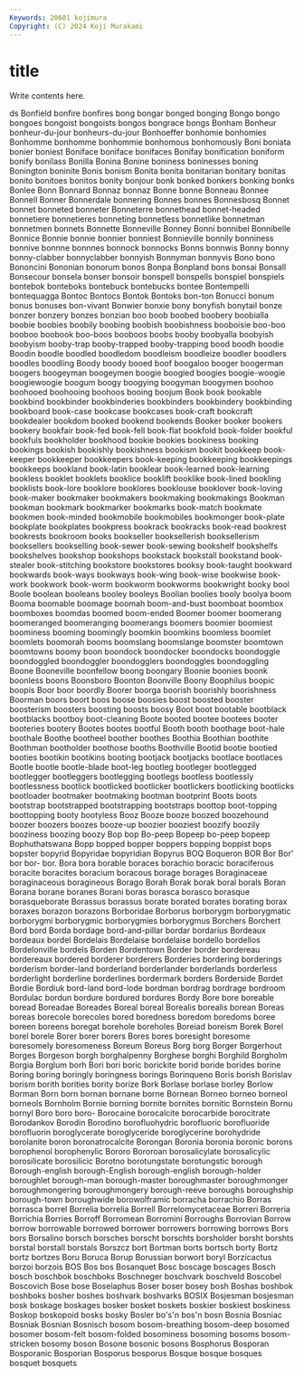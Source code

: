 ```yaml
---
Keywords: 20681 kojimura
Copyright: (C) 2024 Koji Murakami
---
```


# title

Write contents here.



ds Bonfield bonfire bonfires bong
bongar bonged bonging Bongo bongo bongoes bongoist bongoists bongos bongrace
bongs Bonham Bonheur bonheur-du-jour bonheurs-du-jour Bonhoeffer bonhomie bonhomies Bonhomme bonhomme
bonhommie bonhomous bonhomously Boni boniata bonier boniest Boniface boniface bonifaces
Bonifay bonification boniform bonify bonilass Bonilla Bonina Bonine boniness boninesses
boning Bonington boninite Bonis bonism Bonita bonita bonitarian bonitary bonitas
bonito bonitoes bonitos bonity bonjour bonk bonked bonkers bonking bonks
Bonlee Bonn Bonnard Bonnaz bonnaz Bonne bonne Bonneau Bonnee Bonnell
Bonner Bonnerdale bonnering Bonnes bonnes Bonnesbosq Bonnet bonnet bonneted bonneter
Bonneterre bonnethead bonnet-headed bonnetiere bonnetieres bonneting bonnetless bonnetlike bonnetman bonnetmen
bonnets Bonnette Bonneville Bonney Bonni bonnibel Bonnibelle Bonnice Bonnie bonnie
bonnier bonniest Bonnieville bonnily bonniness bonnive bonnne bonnnes bonnock bonnocks
Bonns bonnwis Bonny bonny bonny-clabber bonnyclabber bonnyish Bonnyman bonnyvis Bono
bono Bononcini Bononian bonorum bonos Bonpa Bonpland bons bonsai Bonsall
Bonsecour bonsela bonser bonsoir bonspell bonspells bonspiel bonspiels bontebok bonteboks
bontebuck bontebucks bontee Bontempelli bontequagga Bontoc Bontocs Bontok Bontoks bon-ton
Bonucci bonum bonus bonuses bon-vivant Bonwier bonxie bony bonyfish bonytail
bonze bonzer bonzery bonzes bonzian boo boob boobed boobery boobialla
boobie boobies boobily boobing boobish boobishness booboisie boo-boo booboo boobook
boo-boos booboos boobs booby boobyalla boobyish boobyism booby-trap booby-trapped booby-trapping
bood boodh boodie Boodin boodle boodled boodledom boodleism boodleize boodler
boodlers boodles boodling Boody boody booed boof boogaloo booger boogerman
boogers boogeyman boogeymen boogie boogied boogies boogie-woogie boogiewoogie boogum boogy
boogying boogyman boogymen boohoo boohooed boohooing boohoos booing boojum Book
book bookable bookbind bookbinder bookbinderies bookbinders bookbindery bookbinding bookboard book-case
bookcase bookcases book-craft bookcraft bookdealer bookdom booked bookend bookends Booker
booker bookers bookery bookfair book-fed book-fell book-flat bookfold book-folder bookful
bookfuls bookholder bookhood bookie bookies bookiness booking bookings bookish bookishly
bookishness bookism bookit bookkeep book-keeper bookkeeper bookkeepers book-keeping bookkeeping bookkeepings
bookkeeps bookland book-latin booklear book-learned book-learning bookless booklet booklets booklice
booklift booklike book-lined bookling booklists book-lore booklore booklores booklouse booklover
book-loving book-maker bookmaker bookmakers bookmaking bookmakings Bookman bookman bookmark bookmarker
bookmarks book-match bookmate bookmen book-minded bookmobile bookmobiles bookmonger book-plate bookplate
bookplates bookpress bookrack bookracks book-read bookrest bookrests bookroom books bookseller
booksellerish booksellerism booksellers bookselling book-sewer book-sewing bookshelf bookshelfs bookshelves bookshop
bookshops bookstack bookstall bookstand book-stealer book-stitching bookstore bookstores booksy book-taught
bookward bookwards book-ways bookways book-wing book-wise bookwise book-work bookwork book-worm
bookworm bookworms bookwright booky bool Boole boolean booleans booley booleys
Boolian boolies booly boolya boom Booma boomable boomage boomah boom-and-bust
boomboat boombox boomboxes boomdas boomed boom-ended Boomer boomer boomerang boomeranged
boomeranging boomerangs boomers boomier boomiest boominess booming boomingly boomkin boomkins
boomless boomlet boomlets boomorah booms boomslang boomslange boomster boomtown boomtowns
boomy boon boondock boondocker boondocks boondoggle boondoggled boondoggler boondogglers boondoggles
boondoggling Boone Booneville boonfellow boong boongary Boonie boonies boonk boonless
boons Boonsboro Boonton Boonville Boony Boophilus boopic boopis Boor boor
boordly Boorer boorga boorish boorishly boorishness Boorman boors boort boos
boose boosies boost boosted booster boosterism boosters boosting boosts boosy
Boot boot bootable bootblack bootblacks bootboy boot-cleaning Boote booted bootee
bootees booter booteries bootery Bootes bootes bootful Booth booth boothage
boot-hale boothale Boothe bootheel boother boothes Boothia Boothian boothite Boothman
bootholder boothose booths Boothville Bootid bootie bootied booties bootikin bootikins
booting bootjack bootjacks bootlace bootlaces Bootle bootle bootle-blade boot-leg bootleg
bootleger bootlegged bootlegger bootleggers bootlegging bootlegs bootless bootlessly bootlessness bootlick
bootlicked bootlicker bootlickers bootlicking bootlicks bootloader bootmaker bootmaking bootman bootprint
Boots boots bootstrap bootstrapped bootstrapping bootstraps boottop boot-topping boottopping booty
bootyless Booz Booze booze boozed boozehound boozer boozers boozes booze-up
boozier booziest boozify boozily booziness boozing boozy Bop bop Bo-peep
Bopeep bo-peep bopeep Bophuthatswana Bopp bopped bopper boppers bopping boppist
bops bopster bopyrid Bopyridae bopyridian Bopyrus BOQ Boqueron BOR Bor
Bor' bor bor- bor. Bora bora borable boraces borachio boracic
boraciferous boracite boracites boracium boracous borage borages Boraginaceae boraginaceous boragineous
Borago Borah Borak borak boral borals Boran Borana borane boranes
Borani boras borasca borasco borasque borasqueborate Borassus borassus borate borated
borates borating borax boraxes borazon borazons Borboridae Borborus borborygm borborygmatic
borborygmi borborygmic borborygmies borborygmus Borchers Borchert Bord bord Borda bordage
bord-and-pillar bordar bordarius Bordeaux bordeaux bordel Bordelais Bordelaise bordelaise bordello
bordellos Bordelonville bordels Borden Bordentown Border border bordereau bordereaux bordered
borderer borderers Borderies bordering borderings borderism border-land borderland borderlander borderlands
borderless borderlight borderline borderlines bordermark borders Borderside Bordet Bordie Bordiuk
bord-land bord-lode bordman bordrag bordrage bordroom Bordulac bordun bordure bordured
bordures Bordy Bore bore boreable boread Boreadae Boreades Boreal boreal
Borealis borealis borean Boreas boreas borecole borecoles bored boredness boredom
boredoms boree boreen boreens boregat borehole boreholes Boreiad boreism Borek
Borel borel borele Borer borer borers Bores bores boresight boresome
boresomely boresomeness Boreum Boreus Borg borg Borger Borgerhout Borges Borgeson
borgh borghalpenny Borghese borghi Borghild Borgholm Borgia Borglum borh Bori
bori boric borickite borid boride borides borine Boring boring boringly
boringness borings Borinqueno Boris borish Borislav borism borith borities bority
borize Bork Borlase borlase borley Borlow Borman Born born bornan
bornane borne Bornean Borneo borneo borneol borneols Bornholm Bornie borning
bornite bornites bornitic Bornstein Bornu bornyl Boro boro boro- Borocaine
borocalcite borocarbide borocitrate Borodankov Borodin Borodino borofluohydric borofluoric borofluoride borofluorin
boroglycerate boroglyceride boroglycerine borohydride borolanite boron boronatrocalcite Borongan Boronia boronia
boronic borons borophenol borophenylic Bororo Bororoan borosalicylate borosalicylic borosilicate borosilicic
Borotno borotungstate borotungstic borough Borough-english borough-English borough-english borough-holder boroughlet borough-man
borough-master boroughmaster boroughmonger boroughmongering boroughmongery borough-reeve boroughs boroughship borough-town boroughwide
borowolframic borracha borrachio Borras borrasca borrel Borrelia borrelia Borrell Borrelomycetaceae
Borreri Borreria Borrichia Borries Borroff Borromean Borromini Borroughs Borrovian Borrow
borrow borrowable borrowed borrower borrowers borrowing borrows Bors bors Borsalino
borsch borsches borscht borschts borsholder borsht borshts borstal borstall borstals
Borszcz bort Bortman borts bortsch borty Bortz bortz bortzes Boru
Boruca Borup Borussian borwort boryl Borzicactus borzoi borzois BOS Bos
bos Bosanquet Bosc boscage boscages Bosch bosch boschbok boschboks Boschneger
boschvark boschveld Boscobel Boscovich Bose bose Boselaphus Boser boser bosey
bosh Boshas boshbok boshboks bosher boshes boshvark boshvarks BOSIX Bosjesman
bosjesman bosk boskage boskages bosker bosket boskets boskier boskiest boskiness
Boskop boskopoid bosks bosky Bosler bo's'n bos'n bosn Bosnia Bosniac
Bosniak Bosnian Bosnisch bosom bosom-breathing bosom-deep bosomed bosomer bosom-felt bosom-folded
bosominess bosoming bosoms bosom-stricken bosomy boson Bosone bosonic bosons Bosphorus
Bosporan Bosporanic Bosporian Bosporus bosporus Bosque bosque bosques bosquet bosquets

